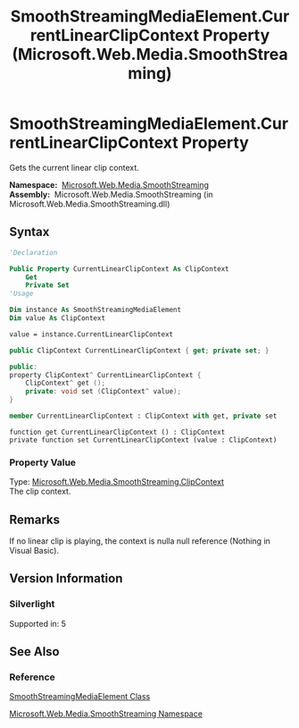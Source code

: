 ﻿---
title: SmoothStreamingMediaElement.CurrentLinearClipContext Property (Microsoft.Web.Media.SmoothStreaming)
TOCTitle: CurrentLinearClipContext Property
ms:assetid: P:Microsoft.Web.Media.SmoothStreaming.SmoothStreamingMediaElement.CurrentLinearClipContext
ms:mtpsurl: https://msdn.microsoft.com/en-us/library/microsoft.web.media.smoothstreaming.smoothstreamingmediaelement.currentlinearclipcontext(v=VS.95)
ms:contentKeyID: 46307816
ms.date: 05/31/2012
mtps_version: v=VS.95
f1_keywords:
- Microsoft.Web.Media.SmoothStreaming.SmoothStreamingMediaElement.get_CurrentLinearClipContext
- Microsoft.Web.Media.SmoothStreaming.SmoothStreamingMediaElement.CurrentLinearClipContext
- Microsoft.Web.Media.SmoothStreaming.SmoothStreamingMediaElement.set_CurrentLinearClipContext
dev_langs:
- csharp
- jscript
- vb
- FSharp
- cpp
api_location:
- Microsoft.Web.Media.SmoothStreaming.dll
api_name:
- Microsoft.Web.Media.SmoothStreaming.SmoothStreamingMediaElement.CurrentLinearClipContext
- Microsoft.Web.Media.SmoothStreaming.SmoothStreamingMediaElement.get_CurrentLinearClipContext
- Microsoft.Web.Media.SmoothStreaming.SmoothStreamingMediaElement.set_CurrentLinearClipContext
api_type:
- Managed
topic_type:
- apiref
- kbSyntax
product_family_name: VS
ROBOTS: INDEX,FOLLOW
---

# SmoothStreamingMediaElement.CurrentLinearClipContext Property

Gets the current linear clip context.

**Namespace:**  [Microsoft.Web.Media.SmoothStreaming](microsoft-web-media-smoothstreaming-namespace_1.md)  
**Assembly:**  Microsoft.Web.Media.SmoothStreaming (in Microsoft.Web.Media.SmoothStreaming.dll)

## Syntax

```vb
'Declaration

Public Property CurrentLinearClipContext As ClipContext
    Get
    Private Set
'Usage

Dim instance As SmoothStreamingMediaElement
Dim value As ClipContext

value = instance.CurrentLinearClipContext
```

```csharp
public ClipContext CurrentLinearClipContext { get; private set; }
```

```cpp
public:
property ClipContext^ CurrentLinearClipContext {
    ClipContext^ get ();
    private: void set (ClipContext^ value);
}
```

``` fsharp
member CurrentLinearClipContext : ClipContext with get, private set
```

```jscript
function get CurrentLinearClipContext () : ClipContext
private function set CurrentLinearClipContext (value : ClipContext)
```

### Property Value

Type: [Microsoft.Web.Media.SmoothStreaming.ClipContext](clipcontext-class-microsoft-web-media-smoothstreaming_1.md)  
The clip context.

## Remarks

If no linear clip is playing, the context is nulla null reference (Nothing in Visual Basic).

## Version Information

### Silverlight

Supported in: 5  

## See Also

### Reference

[SmoothStreamingMediaElement Class](smoothstreamingmediaelement-class-microsoft-web-media-smoothstreaming_1.md)

[Microsoft.Web.Media.SmoothStreaming Namespace](microsoft-web-media-smoothstreaming-namespace_1.md)

